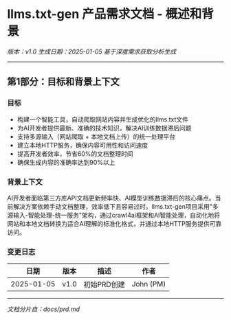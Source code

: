 # llms.txt-gen 产品需求文档 - 概述和背景

*版本：v1.0*
*生成日期：2025-01-05*
*基于深度需求获取分析生成*

---

## 第1部分：目标和背景上下文

### 目标

- 构建一个智能工具，自动爬取网站内容并生成优化的llms.txt文件
- 为AI开发者提供最新、准确的技术知识，解决AI训练数据滞后问题
- 支持多源输入（网站爬取 + 本地文档上传）的统一处理平台
- 建立本地HTTP服务，确保内容可用性和访问速度
- 提高开发者效率，节省60%的文档整理时间
- 确保生成内容的准确率达到90%以上

### 背景上下文

AI开发者面临第三方库API文档更新频率快、AI模型训练数据滞后的核心痛点。当前解决方案依赖手动文档整理，效率低下且容易过时。llms.txt-gen项目采用"多源输入-智能处理-统一服务"架构，通过crawl4ai框架和AI智能处理，自动化地将网站和本地文档转换为适合AI理解的标准化格式，并通过本地HTTP服务提供可靠访问。

### 变更日志

| 日期 | 版本 | 描述 | 作者 |
|------|------|------|------|
| 2025-01-05 | v1.0 | 初始PRD创建 | John (PM) |

---

*文档分片自：docs/prd.md*